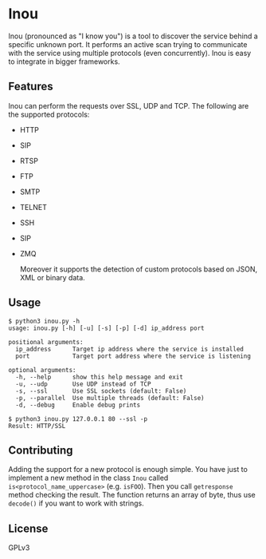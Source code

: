 # Inou
Inou (pronounced as "I know you") is a tool to discover the service behind a specific unknown port.
It performs an active scan trying to communicate with the service using multiple protocols (even concurrently).
Inou is easy to integrate in bigger frameworks.

## Features
Inou can perform the requests over SSL, UDP and TCP.
The following are the supported protocols:
*  HTTP
*  SIP
*  RTSP
*  FTP
*  SMTP
*  TELNET
*  SSH
*  SIP
*  ZMQ

    Moreover it supports the detection of custom protocols based on JSON, XML or binary data.

## Usage
```
$ python3 inou.py -h
usage: inou.py [-h] [-u] [-s] [-p] [-d] ip_address port

positional arguments:
  ip_address      Target ip address where the service is installed
  port            Target port address where the service is listening

optional arguments:
  -h, --help      show this help message and exit
  -u, --udp       Use UDP instead of TCP
  -s, --ssl       Use SSL sockets (default: False)
  -p, --parallel  Use multiple threads (default: False)
  -d, --debug     Enable debug prints

$ python3 inou.py 127.0.0.1 80 --ssl -p
Result: HTTP/SSL 
```


## Contributing

Adding the support for a new protocol is enough simple. You have just to implement a new method in the class `Inou` called `is<protocol_name_uppercase>` (e.g. `isFOO`). Then you call `getresponse` method checking the result. The function returns an array of byte, thus use `decode()` if you want to work with strings.

## License

GPLv3

